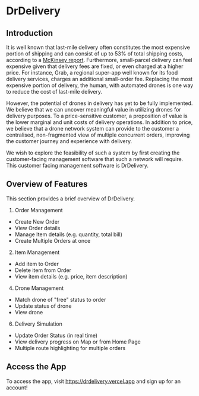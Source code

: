# DrDelivery

## Introduction
It is well known that last-mile delivery often constitutes the most expensive portion of shipping and can consist of up to 53% of total shipping costs, according to a [McKinsey report](https://www.businessinsider.com/last-mile-delivery-shipping-explained). Furthermore, small-parcel delivery can feel expensive given that delivery fees are fixed, or even charged at a higher price. For instance, Grab, a regional super-app well known for its food delivery services, charges an additional small-order fee. Replacing the most expensive portion of delivery, the human, with automated drones is one way to reduce the cost of last-mile delivery. 

However, the potential of drones in delivery has yet to be fully implemented. We believe that we can uncover meaningful value in utilizing drones for delivery purposes. To a price-sensitive customer, a proposition of value is the lower marginal and unit costs of delivery operations. In addition to price, we believe that a drone network system can provide to the customer a centralised, non-fragmented view of multiple concurrent orders, improving the customer journey and experience with delivery. 

We wish to explore the feasibility of such a system by first creating the customer-facing management software that such a network will require. This customer facing management software is DrDelivery.

## Overview of Features
This section provides a brief overview of DrDelivery. 

1. Order Management
  - Create New Order
  - View Order details
  - Manage Item details (e.g. quantity, total bill)
  - Create Multiple Orders at once
2. Item Management
  - Add item to Order
  - Delete item from Order
  - View item details (e.g. price, item description)
4. Drone Management
  - Match drone of "free" status to order
  - Update status of drone
  - View drone
6. Delivery Simulation
  - Update Order Status (in real time)
  - View delivery progress on Map or from Home Page
  - Multiple route highlighting for multiple orders

## Access the App
To access the app, visit https://drdelivery.vercel.app and sign up for an account! 
